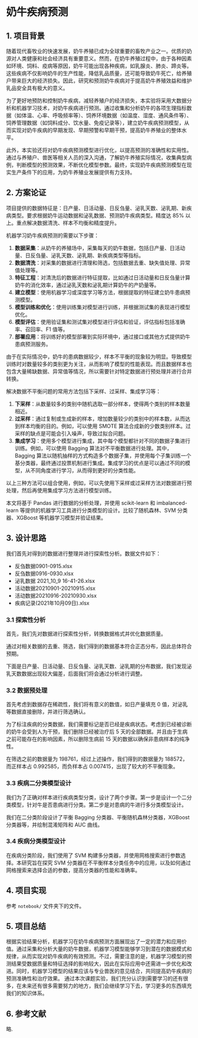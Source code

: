 # 奶牛疾病预测

## 1. 项目背景

<!-- 
GPT: 现在需要写一份《奶牛疾病预测》的实验报告，请给出项目背景的示例文档。
 -->

随着现代畜牧业的快速发展，奶牛养殖已成为全球重要的畜牧产业之一。优质的奶源对人类健康和社会经济具有重要意义。然而，在奶牛养殖过程中，由于各种因素如环境、饲料、疫病等原因，奶牛可能出现各种疾病，如乳腺炎、肺炎、蹄炎等。这些疾病不仅影响奶牛的生产性能，降低乳品质量，还可能导致奶牛死亡，给养殖户带来巨大的经济损失。因此，研究和预测奶牛疾病对于提高奶牛养殖效益和维护乳品安全具有极大的意义。

为了更好地预防和控制奶牛疾病，减轻养殖户的经济损失，本实验将采用大数据分析和机器学习技术，对奶牛疾病进行预测。通过收集和分析奶牛的各项生理指标数据（如体温、心率、呼吸频率等）、饲养环境数据（如温度、湿度、通风条件等）、饲养管理数据（如饲料成分、饮水量、免疫记录等），建立奶牛疾病预测模型，从而实现对奶牛疾病的早期发现、早期预警和早期干预，提高奶牛养殖业的整体水平。

此外，本实验还将对奶牛疾病预测模型进行优化，以提高预测的准确性和实用性。通过与养殖户、兽医等相关人员的深入沟通，了解奶牛养殖实际情况，收集典型病例，判断模型的预测效果，不断优化模型参数。最终，实现奶牛疾病预测模型在现实生产条件下的应用，为奶牛养殖业发展提供有力支持。

## 2. 方案论证

项目提供的数据特征是：日产量、日活动量、日反刍量、泌乳天数、泌乳期、新疾病类型。要求根据奶牛运动数据和泌乳数据、预测奶牛疾病类型。精度达 $85\%$ 以上。重点解决数据清洗、样本不均衡和精度提升。

机器学习奶牛疾病预测的需要以下步骤：

1. **数据采集**：从奶牛的养殖场中，采集每天的奶牛数据，包括日产量、日活动量、日反刍量、泌乳天数、泌乳期、新疾病类型等指标。
2. **数据清洗**：对采集的数据进行清理和筛选，包括数据去重、缺失值处理、异常值处理等。
3. **特征工程**：对清洗后的数据进行特征提取，比如通过日活动量和日反刍量计算奶牛的消化效率，通过泌乳天数和泌乳期计算奶牛的产奶量等。
4. **建立模型**：使用机器学习或深度学习等方法，根据提取的特征建立奶牛患病预测模型。
5. **模型训练和优化**：使用训练集对模型进行训练，并根据测试集的表现进行模型优化。
6. **模型评估**：使用验证集和测试集对模型进行评估和验证，评估指标包括准确率、召回率、F1 值等。
7. **部署应用**：将训练好的模型部署到实际环境中，通过接口或其他方式提供奶牛患病预测服务。

由于在实际情况中，奶牛的患病数据较少，样本不平衡的现象较为明显。导致模型训练时对数量较多的类别更为关注，从而影响了模型的性能表现。而且数据样本也包含大量稀缺数据、异常值等情况，所以需要针对特定数据进行预处理并进行合并转换。

解决数据不平衡问题的常用方法包括下采样、过采样、集成学习等：

1. **下采样**：从数量较多的类别中随机选取一部分样本，使得两个类别的样本数量相近。
2. **过采样**：通过复制或生成新的样本，增加数量较少的类别中的样本数，从而达到样本均衡的目的。例如，可以使用 SMOTE 算法合成新的少数类别样本。过采样的缺点是可能会引入噪声，导致过拟合问题。
3. **集成学习**：使用多个模型进行集成，其中每个模型都针对不同的数据子集进行训练。例如，可以使用 Bagging 算法对不平衡数据进行处理。其中，Bagging 算法以随机抽样的方式构造多个数据子集，并使用每个子集训练一个基分类器，最终通过投票机制进行集成。集成学习的优点是可以通过不同的模型，从不同角度进行学习，从而得到更好的分类性能。

以上三种方法可以组合使用，例如，可以先使用下采样或过采样方法对数据进行预处理，然后再使用集成学习方法进行模型训练。

本文将基于 Pandas 进行数据的分析处理，并使用 scikit-learn 和 imbalanced-learn 等提供的机器学习工具进行分类模型的设计。比较了随机森林、SVM 分类器、XGBoost 等机器学习模型并验证结果。

## 3. 设计思路

我们首先对得到的数据进行整理并进行探索性分析。数据文件如下：

- 反刍数据0901-0915.xlsx
- 反刍数据0916-0930.xlsx
- 泌乳数据 2021_10_9 16-41-26.xlsx
- 活动数据20210901-20210915.xlsx
- 活动数据20210916-20210930.xlsx
- 疾病记录(2021年10月09日).xlsx

### 3.1 探索性分析

首先，我们先对数据进行探索性分析，转换数据格式并优化数据质量。

通过对相关数据的去重、筛选，我们得到的数据基本符合正态分布，因此总体符合预期。

下面是日产量、日活动量、日反刍量、泌乳天数、泌乳期的分布数据，我们发现泌乳天数数据出现较大偏差，后面我们将会通过分析进行调整。

### 3.2 数据预处理

首先考虑到数据存在稀疏性，我们将有意义的数值，如日产量填充 $0$ 值，对泌乳等数据直接删除，并进行筛选确认。

为了标注疾病的分类数据，我们需要标记是否已经是疾病状态。考虑到已经被诊断的奶牛会受到人为干预，我们删除已经被治疗后 $5$ 天的全部数据。并且由于生病之前可能存在的影响因素，所以删除生病前 $15$ 天的数据以确保非患病样本的纯净性。

在筛选之前的数据量为 $198761$，经过上述操作，我们得到的数据量为 $188572$，而正样本占 $0.992585$，而负样本占 $0.007415$，出现了较大的不平衡现象。

### 3.3 疾病二分类模型设计

我们为了正确对样本进行疾病类型分类，设计了两个步骤。第一步是设计一个二分类模型，针对牛是否患病进行分类。第二步是对患病的牛进行多分类模型设计。

我们在二分类阶段设计了平衡 Bagging 分类器、平衡随机森林分类器，XGBoost 分类器等，并绘制混淆矩阵和 AUC 曲线。

### 3.4 疾病分类模型设计

在疾病分类阶段，我们使用了 SVM 构建多分类器，并使用网格搜索进行参数选择。本研究旨在探究 SVM 分类器在不平衡样本分类任务中的应用，以及如何通过网格搜索来选择合适的参数，提高分类器的性能和准确率。

## 4. 项目实现

参考 `notebook/` 文件夹下的文件。

## 5. 项目总结

根据实验结果分析，机器学习在奶牛疾病预测方面展现出了一定的潜力和应用价值。通过采集和分析大量的奶牛数据，机器学习模型能够学习到潜在的数据模式和规律，从而实现对奶牛疾病的有效预测。不过，需要注意的是，机器学习模型的预测结果受数据质量和特征选择的影响较大，因此在实际应用中还需进一步优化和改进。同时，机器学习模型的结果应该与专业兽医的意见结合，共同提高奶牛疾病的预测准确性和治疗效果。
通过本次课题实验，我们充分认识到需要学习的还有很多，在未来还有很多需要努力的地方，我们会继续学习下去，学习更多的东西填充我们的知识体系。

## 6. 参考文献

略.
